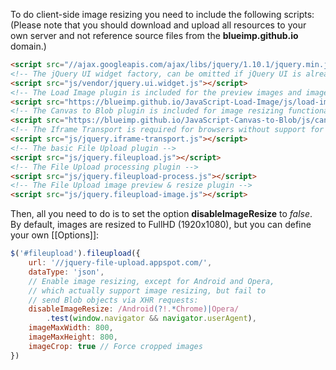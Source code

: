To do client-side image resizing you need to include the following scripts:  
(Please note that you should download and upload all resources to your own server and not reference source files from the **blueimp.github.io** domain.)

```html
<script src="//ajax.googleapis.com/ajax/libs/jquery/1.10.1/jquery.min.js"></script>
<!-- The jQuery UI widget factory, can be omitted if jQuery UI is already included -->
<script src="js/vendor/jquery.ui.widget.js"></script>
<!-- The Load Image plugin is included for the preview images and image resizing functionality -->
<script src="https://blueimp.github.io/JavaScript-Load-Image/js/load-image.all.min.js"></script>
<!-- The Canvas to Blob plugin is included for image resizing functionality -->
<script src="https://blueimp.github.io/JavaScript-Canvas-to-Blob/js/canvas-to-blob.min.js"></script>
<!-- The Iframe Transport is required for browsers without support for XHR file uploads -->
<script src="js/jquery.iframe-transport.js"></script>
<!-- The basic File Upload plugin -->
<script src="js/jquery.fileupload.js"></script>
<!-- The File Upload processing plugin -->
<script src="js/jquery.fileupload-process.js"></script>
<!-- The File Upload image preview & resize plugin -->
<script src="js/jquery.fileupload-image.js"></script>
```

Then, all you need to do is to set the option **disableImageResize** to *false*.  
By default, images are resized to FullHD (1920x1080), but you can define your own [[Options]]:

```js
$('#fileupload').fileupload({
    url: '//jquery-file-upload.appspot.com/',
    dataType: 'json',
    // Enable image resizing, except for Android and Opera,
    // which actually support image resizing, but fail to
    // send Blob objects via XHR requests:
    disableImageResize: /Android(?!.*Chrome)|Opera/
        .test(window.navigator && navigator.userAgent),
    imageMaxWidth: 800,
    imageMaxHeight: 800,
    imageCrop: true // Force cropped images
})
```